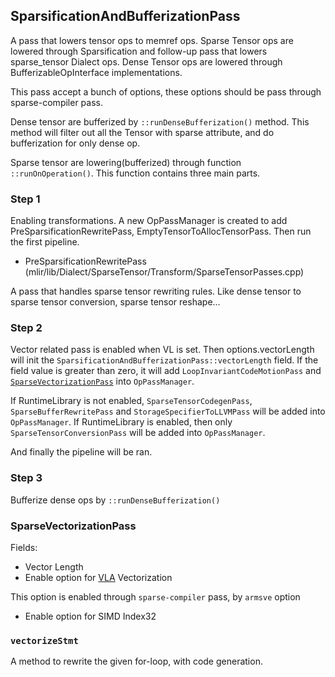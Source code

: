## SparsificationAndBufferizationPass

A pass that lowers tensor ops to memref ops.
Sparse Tensor ops are lowered through Sparsification and follow-up pass that
lowers sparse_tensor Dialect ops.
Dense Tensor ops are lowered through BufferizableOpInterface implementations.

This pass accept a bunch of options, these options should be pass through
sparse-compiler pass.

Dense tensor are bufferized by `::runDenseBufferization()` method.
This method will filter out all the Tensor with sparse attribute, and do
bufferization for only dense op.

Sparse tensor are lowering(bufferized) through function `::runOnOperation()`.
This function contains three main parts.

### Step 1

Enabling transformations. A new OpPassManager is created to add
PreSparsificationRewritePass, EmptyTensorToAllocTensorPass. Then run the
first pipeline.

* PreSparsificationRewritePass (mlir/lib/Dialect/SparseTensor/Transform/SparseTensorPasses.cpp)

A pass that handles sparse tensor rewriting rules. Like dense tensor to sparse tensor conversion,
sparse tensor reshape...

### Step 2

Vector related pass is enabled when VL is set. Then options.vectorLength will
init the `SparsificationAndBufferizationPass::vectorLength` field. If the field
value is greater than zero, it will add `LoopInvariantCodeMotionPass` and
[`SparseVectorizationPass`](#SparseVectoriazationPass) into `OpPassManager`.

If RuntimeLibrary is not enabled, `SparseTensorCodegenPass`, `SparseBufferRewritePass`
and `StorageSpecifierToLLVMPass` will be added into `OpPassManager`.
If RuntimeLibrary is enabled, then only `SparseTensorConversionPass` will be added
into `OpPassManager`.

And finally the pipeline will be ran.

### Step 3

Bufferize dense ops by `::runDenseBufferization()`

### SparseVectorizationPass

Fields:

- Vector Length
- Enable option for [VLA](https://en.wikipedia.org/wiki/Variable-length_array) Vectorization

This option is enabled through `sparse-compiler` pass, by `armsve` option

- Enable option for SIMD Index32

### `vectorizeStmt`

A method to rewrite the given for-loop, with code generation.

